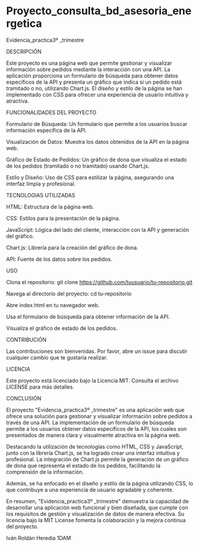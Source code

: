 # Proyecto_consulta_bd_asesoria_energetica
Evidencia_practica3º _trimestre

DESCRIPCIÓN

Este proyecto es una página web que permite gestionar y visualizar información sobre pedidos mediante la interacción con una API. La aplicación proporciona un formulario de búsqueda para obtener datos específicos de la API y presenta un gráfico que indica si un pedido está tramitado o no, utilizando Chart.js. El diseño y estilo de la página se han implementado con CSS para ofrecer una experiencia de usuario intuitiva y atractiva.

FUNCIONALIDADES DEL PROYECTO

Formulario de Búsqueda: Un formulario que permite a los usuarios buscar información específica de la API.

Visualización de Datos: Muestra los datos obtenidos de la API en la página web.

Gráfico de Estado de Pedidos: Un gráfico de dona que visualiza el estado de los pedidos (tramitado o no tramitado) usando Chart.js.

Estilo y Diseño: Uso de CSS para estilizar la página, asegurando una interfaz limpia y profesional.

TECNOLOGIAS UTILIZADAS

HTML: Estructura de la página web.

CSS: Estilos para la presentación de la página.

JavaScript: Lógica del lado del cliente, interacción con la API y generación del gráfico.

Chart.js: Librería para la creación del gráfico de dona.

API: Fuente de los datos sobre los pedidos.

USO

Clona el repositorio: git clone https://github.com/tuusuario/tu-repositorio.git

Navega al directorio del proyecto: cd tu-repositorio

Abre index.html en tu navegador web.

Usa el formulario de búsqueda para obtener información de la API.

Visualiza el gráfico de estado de los pedidos.

CONTRIBUCIÓN

Las contribuciones son bienvenidas. Por favor, abre un issue para discutir cualquier cambio que te gustaría realizar.

LICENCIA

Este proyecto está licenciado bajo la Licencia MIT. Consulta el archivo LICENSE para más detalles.

CONCLUSIÓN

El proyecto "Evidencia_practica3º _trimestre" es una aplicación web que ofrece una solución para gestionar y visualizar información sobre pedidos a través de una API. La implementación de un formulario de búsqueda permite a los usuarios obtener datos específicos de la API, los cuales son presentados de manera clara y visualmente atractiva en la página web.

Destacando la utilización de tecnologías como HTML, CSS y JavaScript, junto con la librería Chart.js, se ha logrado crear una interfaz intuitiva y profesional. La integración de Chart.js permite la generación de un gráfico de dona que representa el estado de los pedidos, facilitando la comprensión de la información.

Además, se ha enfocado en el diseño y estilo de la página utilizando CSS, lo que contribuye a una experiencia de usuario agradable y coherente.

En resumen, "Evidencia_practica3º _trimestre" demuestra la capacidad de desarrollar una aplicación web funcional y bien diseñada, que cumple con los requisitos de gestión y visualización de datos de manera efectiva. Su licencia bajo la MIT License fomenta la colaboración y la mejora continua del proyecto.

Iván Roldán Heredia 1DAM

